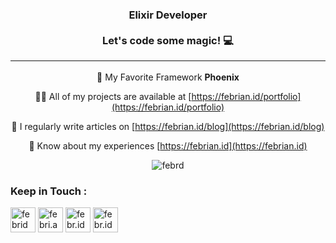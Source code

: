 <h3 align="center">Elixir Developer <br> <br>Let's code some magic! 💻<hr></h3>

<div align="center">

🌱 My Favorite Framework **Phoenix**

👨‍💻 All of my projects are available at [https://febrian.id/portfolio](https://febrian.id/portfolio)

📝 I regularly write articles on [https://febrian.id/blog](https://febrian.id/blog)

📄 Know about my experiences [https://febrian.id](https://febrian.id)

  <p><img align="center" src="https://github-readme-stats.vercel.app/api/top-langs?username=febrd&show_icons=true&locale=en&layout=compact" alt="febrd" /></p>

  <h3 align="left">Keep in Touch :</h3>

  <p align="left">
    <a href="https://linkedin.com/in/febrid" target="blank"><img src="https://cdn-icons-png.flaticon.com/512/145/145807.png" alt="febrid" height="40" width="40" /></a>
    <a href="https://fb.com/febri.ansah.d" target="blank"><img src="https://cdn-icons-png.flaticon.com/512/2504/2504903.png" alt="febri.ansah.d" height="40" width="40" /></a>
    <a href="https://instagram.com/febr.id" target="blank"><img src="https://cdn-icons-png.flaticon.com/512/1409/1409946.png" alt="febr.id" height="40" width="40" /></a>
    <a href="mailto:halo@febrian.id" target="blank"><img src="https://cdn-icons-png.flaticon.com/512/726/726623.png" alt="febr.id" height="40" width="40" /></a>
  </p>
  
</div>

